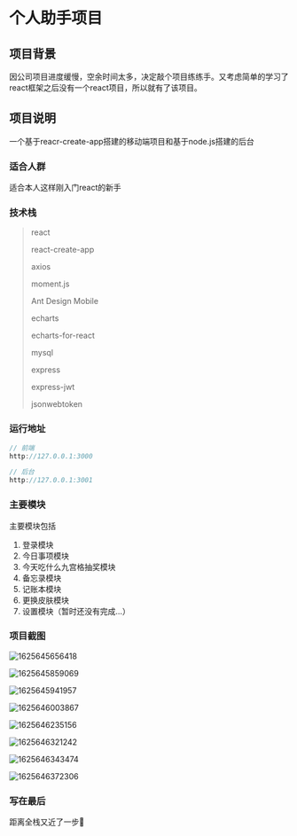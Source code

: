 # 个人助手项目



## 项目背景

因公司项目进度缓慢，空余时间太多，决定敲个项目练练手。又考虑简单的学习了react框架之后没有一个react项目，所以就有了该项目。



## 项目说明

一个基于reacr-create-app搭建的移动端项目和基于node.js搭建的后台



### 适合人群

适合本人这样刚入门react的新手



### 技术栈

> react
>
> react-create-app
>
> axios
>
> moment.js
>
> Ant Design Mobile
>
> echarts
>
> echarts-for-react 
>
> mysql
>
> express
>
> express-jwt
>
> jsonwebtoken



### 运行地址

```js
// 前端
http://127.0.0.1:3000

// 后台
http://127.0.0.1:3001
```



### 主要模块

主要模块包括

1. 登录模块
2. 今日事项模块
3. 今天吃什么九宫格抽奖模块
4. 备忘录模块
5. 记账本模块
6. 更换皮肤模块
7. 设置模块（暂时还没有完成...）



### 项目截图

![1625645656418](/images/1625645656418.png)

![1625645859069](/images/1625645859069.png)

![1625645941957](/images/1625645941957.png)

![1625646003867](/images/1625646003867.png)

![1625646235156](/images/1625646235156.png)

![1625646321242](/images/1625646321242.png)

![1625646343474](/images/1625646343474.png)

![1625646372306](/images/1625646372306.png)

### 写在最后

距离全栈又近了一步🤭